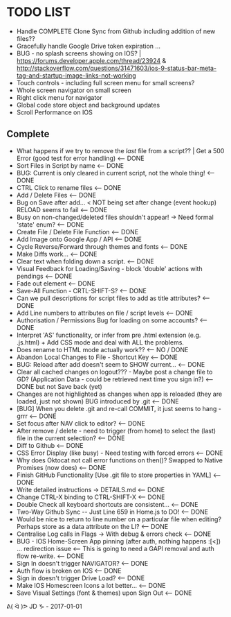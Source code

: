 
TODO LIST 
=========

* Handle COMPLETE Clone Sync from Github including addition of new files??
* Gracefully handle Google Drive token expiration ...
* BUG - no splash screens showing on IOS? | https://forums.developer.apple.com/thread/23924 & http://stackoverflow.com/questions/31471603/ios-9-status-bar-meta-tag-and-startup-image-links-not-working
* Touch controls - including full screen menu for small screens?
* Whole screen navigator on small screen
* Right click menu for navigator
* Global code store object and background updates
* Scroll Performance on IOS

Complete
--------
* What happens if we try to remove the _last_ file from a script?? | Get a 500 Error (good test for error handling) <-- DONE
* Sort Files in Script by name <-- DONE
* BUG: Current is only cleared in current script, not the whole thing! <-- DONE
* CTRL Click to rename files <-- DONE
* Add / Delete Files <-- DONE
* Bug on Save after add... < NOT being set after change (event hookup) RELOAD seems to fail <-- DONE
* Busy on non-changed/deleted files shouldn't appear! -> Need formal 'state' enum? <-- DONE
* Create File / Delete File Function <-- DONE
* Add Image onto Google App / API <-- DONE
* Cycle Reverse/Forward through themes and fonts <-- DONE
* Make Diffs work... <-- DONE
* Clear text when folding down a script. <-- DONE
* Visual Feedback for Loading/Saving - block 'double' actions with pendings <-- DONE
* Fade out element <-- DONE
* Save-All Function - CRTL-SHIFT-S? <-- DONE
* Can we pull descriptions for script files to add as title attributes? <-- DONE
* Add Line numbers to attributes on file / script levels <-- DONE
* Authorisation / Permissions Bug for loading on some accounts? <-- DONE
* Interpret 'AS' functionality, or infer from pre .html extension (e.g. .js.html) + Add CSS mode and deal with ALL the problems.
* Does rename to HTML mode actually work?? <-- NO / DONE
* Abandon Local Changes to File - Shortcut Key <-- DONE
* BUG: Reload after add doesn't seem to SHOW current... <-- DONE
* Clear all cached changes on logout??? - Maybe post a change file to GD? (Application Data - could be retrieved next time you sign in?) <-- DONE but not Save back (yet)
* Changes are not highlighted as changes when app is reloaded (they are loaded, just not shown) BUG introduced by .git <-- DONE
* [BUG] When you delete .git and re-call COMMIT, it just seems to hang - grrr <-- DONE
* Set focus after NAV click to editor? <-- DONE
* After remove / delete - need to trigger (from home) to select the (last) file in the current selection? <-- DONE
* Diff to Github <-- DONE
* CSS Error Display (like busy) - Need testing with forced errors <-- DONE
* Why does Oktocat not call error functions on then()? Swapped to Native Promises (now does) <-- DONE
* Finish GitHub Functionality [Use .git file to store properties in YAML] <-- DONE
* Write detailed instructions -> DETAILS.md <-- DONE
* Change CTRL-X binding to CTRL-SHIFT-X <-- DONE
* Double Check all keyboard shortcuts are consistent... <-- DONE
* Two-Way Github Sync -- Just Line 659 in Home.js to DO! <-- DONE
* Would be nice to return to line number on a particular file when editing? Perhaps store as a data attribute on the LI? <-- DONE
* Centralise Log calls in Flags -> With debug & errors check <-- DONE
* BUG - IOS Home-Screen App pinning (after auth, nothing happens :[<]) ... redirection issue <-- This is going to need a GAPI removal and auth flow re-write. <-- DONE
* Sign In doesn't trigger NAVIGATOR? <-- DONE
* Auth flow is broken on IOS <-- DONE
* Sign in doesn't trigger Drive Load? <-- DONE
* Make IOS Homescreen Icons a lot better... <-- DONE
* Save Visual Settings (font & themes) upon Sign Out <-- DONE

ᕕ( ᐛ )ᕗ JD ♑ - 2017-01-01